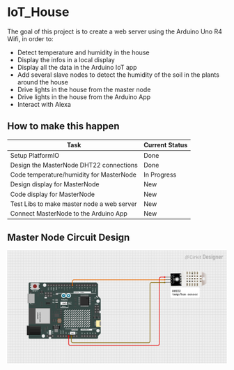 # IoT_House

The goal of this project is to create a web server using the Arduino Uno R4 Wifi, in order to:
- Detect temperature and humidity in the house
- Display the infos in a local display
- Display all the data in the Arduino IoT app
- Add several slave nodes to detect the humidity of the soil in the plants around the house
- Drive lights in the house from the master node
- Drive lights in the house from the Arduino App
- Interact with Alexa

## How to make this happen

| Task                                        | Current Status |
|---------------------------------------------|----------------|
| Setup PlatformIO                            | Done           |
| Design the MasterNode DHT22 connections     | Done           |
| Code temperature/humidity for MasterNode    | In Progress    |
| Design display for MasterNode               | New            |
| Code display for MasterNode                 | New            |
| Test Libs to make master node a web server  | New            |           
| Connect MasterNode to the Arduino App       | New            |   


## Master Node Circuit Design

![master_node_design](misc/circuit_design/master_node_design.png)